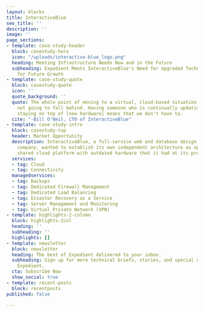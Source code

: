 ```yaml
---
layout: blocks
title: InteractiveBlue
seo_title: ''
description: ''
image: ''
page_sections:
- template: case-study-header
  block: casestudy-hero
  icon: "/uploads/interactive-blue_logo.png"
  heading: Meeting Infrastructure Needs Now and in the Future
  subheading: Expedient Meets InteractiveBlue's Need for Upgraded Technology and Plan
    for Future Growth
- template: case-study-quote
  block: casestudy-quote
  icon: ''
  quote_background: ''
  quote: The whole point of moving to a virtual, cloud-based situation is that we're
    not going to fall behind. Having someone who is continually updating and continually
    staying on top of [new hardware] means that we don't have to.
  cite: "-Bill O'Neil, CTO of InteractiveBlue"
- template: case-study-intro
  block: casestudy-top
  header: Market Opportunity
  description: InteractiveBlue, a full-service web and database design software development
    company, wanted to establish its own independent architecture as opposed to the
    shared cloud platform with outdated hardware that it had at its previous facility.
  services:
  - tag: Cloud
  - tag: Connectivity
  managedservices:
  - tag: Backups
  - tag: Dedicated Firewall Management
  - tag: Dedicated Load Balancing
  - tag: Disaster Recovery as a Service
  - tag: Server Management and Monitoring
  - tag: Virtual Private Network (VPN)
- template: highlights-2-column
  block: highlights-2col
  heading: ''
  subheading: ''
  highlights: []
- template: newsletter
  block: newsletter
  heading: The best of Expedient delivered to your inbox.
  subheading: Sign up for more technical briefs, stories, and special offers from
    Expedient.
  cta: Subscribe Now
  show_social: true
- template: recent-posts
  block: recentposts
published: false

---
```

